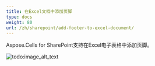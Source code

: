 ```yaml
---
title: 在Excel文档中添加页脚
type: docs
weight: 80
url: /zh/sharepoint/add-footer-to-excel-document/
---
```


Aspose.Cells for SharePoint支持在Excel电子表格中添加页脚。

![todo:image_alt_text](add-footer-to-excel-document_1.png)
